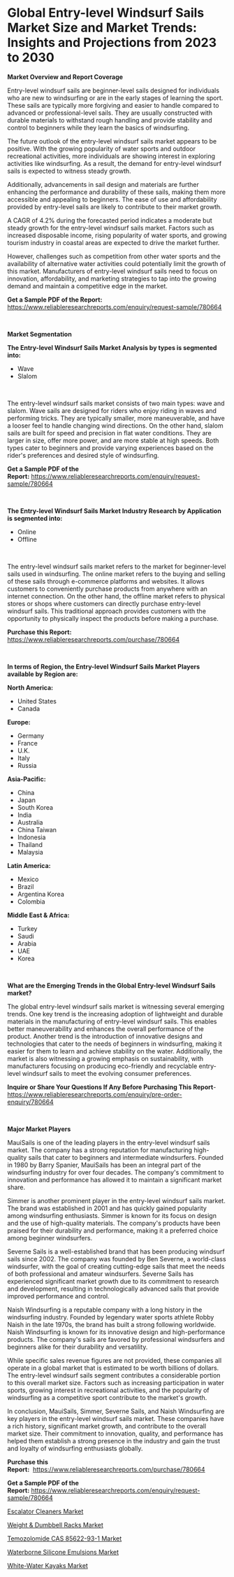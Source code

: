 <p><h1>Global Entry-level Windsurf Sails Market Size and Market Trends: Insights and Projections from 2023 to 2030</h1></p><p><strong>Market Overview and Report Coverage</strong></p>
<p><p>Entry-level windsurf sails are beginner-level sails designed for individuals who are new to windsurfing or are in the early stages of learning the sport. These sails are typically more forgiving and easier to handle compared to advanced or professional-level sails. They are usually constructed with durable materials to withstand rough handling and provide stability and control to beginners while they learn the basics of windsurfing.</p><p>The future outlook of the entry-level windsurf sails market appears to be positive. With the growing popularity of water sports and outdoor recreational activities, more individuals are showing interest in exploring activities like windsurfing. As a result, the demand for entry-level windsurf sails is expected to witness steady growth.</p><p>Additionally, advancements in sail design and materials are further enhancing the performance and durability of these sails, making them more accessible and appealing to beginners. The ease of use and affordability provided by entry-level sails are likely to contribute to their market growth.</p><p>A CAGR of 4.2% during the forecasted period indicates a moderate but steady growth for the entry-level windsurf sails market. Factors such as increased disposable income, rising popularity of water sports, and growing tourism industry in coastal areas are expected to drive the market further.</p><p>However, challenges such as competition from other water sports and the availability of alternative water activities could potentially limit the growth of this market. Manufacturers of entry-level windsurf sails need to focus on innovation, affordability, and marketing strategies to tap into the growing demand and maintain a competitive edge in the market.</p></p>
<p><strong>Get a Sample PDF of the Report:</strong> <a href="https://www.reliableresearchreports.com/enquiry/request-sample/780664">https://www.reliableresearchreports.com/enquiry/request-sample/780664</a></p>
<p>&nbsp;</p>
<p><strong>Market Segmentation</strong></p>
<p><strong>The Entry-level Windsurf Sails Market Analysis by types is segmented into:</strong></p>
<p><ul><li>Wave</li><li>Slalom</li></ul></p>
<p>&nbsp;</p>
<p><p>The entry-level windsurf sails market consists of two main types: wave and slalom. Wave sails are designed for riders who enjoy riding in waves and performing tricks. They are typically smaller, more maneuverable, and have a looser feel to handle changing wind directions. On the other hand, slalom sails are built for speed and precision in flat water conditions. They are larger in size, offer more power, and are more stable at high speeds. Both types cater to beginners and provide varying experiences based on the rider's preferences and desired style of windsurfing.</p></p>
<p><strong>Get a Sample PDF of the Report:</strong>&nbsp;<a href="https://www.reliableresearchreports.com/enquiry/request-sample/780664">https://www.reliableresearchreports.com/enquiry/request-sample/780664</a></p>
<p>&nbsp;</p>
<p><strong>The Entry-level Windsurf Sails Market Industry Research by Application is segmented into:</strong></p>
<p><ul><li>Online</li><li>Offline</li></ul></p>
<p>&nbsp;</p>
<p><p>The entry-level windsurf sails market refers to the market for beginner-level sails used in windsurfing. The online market refers to the buying and selling of these sails through e-commerce platforms and websites. It allows customers to conveniently purchase products from anywhere with an internet connection. On the other hand, the offline market refers to physical stores or shops where customers can directly purchase entry-level windsurf sails. This traditional approach provides customers with the opportunity to physically inspect the products before making a purchase.</p></p>
<p><strong>Purchase this Report:</strong>&nbsp; <a href="https://www.reliableresearchreports.com/purchase/780664">https://www.reliableresearchreports.com/purchase/780664</a></p>
<p>&nbsp;</p>
<p><strong>In terms of Region, the Entry-level Windsurf Sails Market Players available by Region are:</strong></p>
<p>
    <p> <strong> North America: </strong>
        <ul>
            <li>United States</li>
            <li>Canada</li>
        </ul>
        </p> 
    <p> <strong> Europe: </strong>
        <ul>
            <li>Germany</li>
            <li>France</li>
            <li>U.K.</li>
            <li>Italy</li>
            <li>Russia</li>
        </ul>
        </p> 
    <p> <strong> Asia-Pacific: </strong>
        <ul>
            <li>China</li>
            <li>Japan</li>
            <li>South Korea</li>
            <li>India</li>
            <li>Australia</li>
            <li>China Taiwan</li>
            <li>Indonesia</li>
            <li>Thailand</li>
            <li>Malaysia</li>
        </ul>
        </p> 
    <p> <strong> Latin America: </strong>
        <ul>
            <li>Mexico</li>
            <li>Brazil</li>
            <li>Argentina Korea</li>
            <li>Colombia</li>
        </ul>
        </p> 
    <p> <strong> Middle East & Africa: </strong>
        <ul>
            <li>Turkey</li>
            <li>Saudi</li>
            <li>Arabia</li>
            <li>UAE</li>
            <li>Korea</li>
        </ul>
    </p>
    </p>
<p>&nbsp;</p>
<p><strong>What are the Emerging Trends in the Global Entry-level Windsurf Sails market?</strong></p>
<p><p>The global entry-level windsurf sails market is witnessing several emerging trends. One key trend is the increasing adoption of lightweight and durable materials in the manufacturing of entry-level windsurf sails. This enables better maneuverability and enhances the overall performance of the product. Another trend is the introduction of innovative designs and technologies that cater to the needs of beginners in windsurfing, making it easier for them to learn and achieve stability on the water. Additionally, the market is also witnessing a growing emphasis on sustainability, with manufacturers focusing on producing eco-friendly and recyclable entry-level windsurf sails to meet the evolving consumer preferences.</p></p>
<p><strong>Inquire or Share Your Questions If Any Before Purchasing This Report</strong>- <a href="https://www.reliableresearchreports.com/enquiry/pre-order-enquiry/780664">https://www.reliableresearchreports.com/enquiry/pre-order-enquiry/780664</a></p>
<p>&nbsp;</p>
<p><strong>Major Market Players</strong></p>
<p><p>MauiSails is one of the leading players in the entry-level windsurf sails market. The company has a strong reputation for manufacturing high-quality sails that cater to beginners and intermediate windsurfers. Founded in 1980 by Barry Spanier, MauiSails has been an integral part of the windsurfing industry for over four decades. The company's commitment to innovation and performance has allowed it to maintain a significant market share.</p><p>Simmer is another prominent player in the entry-level windsurf sails market. The brand was established in 2001 and has quickly gained popularity among windsurfing enthusiasts. Simmer is known for its focus on design and the use of high-quality materials. The company's products have been praised for their durability and performance, making it a preferred choice among beginner windsurfers.</p><p>Severne Sails is a well-established brand that has been producing windsurf sails since 2002. The company was founded by Ben Severne, a world-class windsurfer, with the goal of creating cutting-edge sails that meet the needs of both professional and amateur windsurfers. Severne Sails has experienced significant market growth due to its commitment to research and development, resulting in technologically advanced sails that provide improved performance and control.</p><p>Naish Windsurfing is a reputable company with a long history in the windsurfing industry. Founded by legendary water sports athlete Robby Naish in the late 1970s, the brand has built a strong following worldwide. Naish Windsurfing is known for its innovative design and high-performance products. The company's sails are favored by professional windsurfers and beginners alike for their durability and versatility.</p><p>While specific sales revenue figures are not provided, these companies all operate in a global market that is estimated to be worth billions of dollars. The entry-level windsurf sails segment contributes a considerable portion to this overall market size. Factors such as increasing participation in water sports, growing interest in recreational activities, and the popularity of windsurfing as a competitive sport contribute to the market's growth.</p><p>In conclusion, MauiSails, Simmer, Severne Sails, and Naish Windsurfing are key players in the entry-level windsurf sails market. These companies have a rich history, significant market growth, and contribute to the overall market size. Their commitment to innovation, quality, and performance has helped them establish a strong presence in the industry and gain the trust and loyalty of windsurfing enthusiasts globally.</p></p>
<p><strong>Purchase this Report:</strong>&nbsp;&nbsp;<a href="https://www.reliableresearchreports.com/purchase/780664">https://www.reliableresearchreports.com/purchase/780664</a></p>
<p></p>
<p><strong>Get a Sample PDF of the Report:</strong>&nbsp;<a href="https://www.reliableresearchreports.com/enquiry/request-sample/780664">https://www.reliableresearchreports.com/enquiry/request-sample/780664</a></p>
<p><p><a href="https://medium.com/@lilakautzer2023/escalator-cleaners-nbsp-market-focuses-on-market-share-size-and-projected-forecast-till-2030-a71f243496db">Escalator Cleaners Market</a></p><p><a href="https://github.com/luckyshygirl/Market-Research-Report-List-1/blob/main/weight-dumbbell-racks-market.md">Weight & Dumbbell Racks Market</a></p><p><a href="https://medium.com/@adellalesch/temozolomide-cas-85622-93-1-market-size-cagr-trends-2024-2030-e5c8a068a0b0">Temozolomide CAS 85622-93-1 Market</a></p><p><a href="https://www.linkedin.com/pulse/waterborne-silicone-emulsions-market-size-share-global/">Waterborne Silicone Emulsions Market</a></p><p><a href="https://github.com/gdfhhhj/Market-Research-Report-List-1/blob/main/white-water-kayaks-market.md">White-Water Kayaks Market</a></p></p>